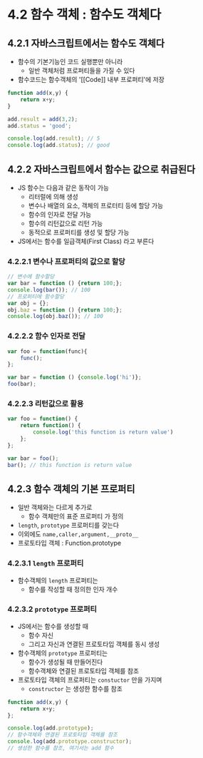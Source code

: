 # 4.2 함수 객체 : 함수도 객체다

## 4.2.1 자바스크립트에서는 함수도 객체다
- 함수의 기본기능인 코드 실행뿐만 아니라
  - 일반 객체처럼 프로퍼티들을 가질 수 있다
- 함수코드는 함수객체의 '[[Code]] 내부 프로퍼티'에 저장

```javascript
function add(x,y) {
    return x+y;
}

add.result = add(3,2);
add.status = 'good';

console.log(add.result); // 5
console.log(add.status); // good
```

## 4.2.2 자바스크립트에서 함수는 값으로 취급된다
- JS 함수는 다음과 같은 동작이 가능
  - 리터럴에 의해 생성
  - 변수나 배열의 요소, 객체의 프로터티 등에 할당 가능
  - 함수의 인자로 전달 가능
  - 함수의 리턴값으로 리턴 가능
  - 동적으로 프로퍼티를 생성 및 할당 가능
- JS에서는 함수를 일급객체(First Class) 라고 부른다

### 4.2.2.1 변수나 프로퍼티의 값으로 할당
```javascript
// 변수에 함수할당
var bar = function () {return 100;};
console.log(bar()); // 100
// 프로퍼티에 함수할당
var obj = {};
obj.baz = function () {return 100;};
console.log(obj.baz()); // 100
```

### 4.2.2.2 함수 인자로 전달
```javascript
var foo = function(func){
    func();
};

var bar = function () {console.log('hi')};
foo(bar);
```

### 4.2.2.3 리턴값으로 활용
```javascript
var foo = function() {
    return function() {
        console.log('this function is return value')
    };
};

var bar = foo();
bar(); // this function is return value
```

## 4.2.3 함수 객체의 기본 프로퍼티
- 일반 객체와는 다르게 추가로
  - 함수 객체만의 표준 프로퍼티 가 정의
- `length`, `prototype` 프로퍼티를 갖는다
- 이외에도 `name,caller,argument,__proto__` 
- 프로토타입 객체 : Function.prototype

### 4.2.3.1 `length` 프로퍼티
- 함수객체의 `length` 프로퍼티는
  - 함수를 작성할 때 정의한 인자 개수

### 4.2.3.2 `prototype` 프로퍼티
- JS에서는 함수를 생성할 때
  - 함수 자신
  - 그리고 자신과 연결된 프로토타입 객체를 동시 생성
- 함수객체의 `prototype` 프로퍼티는 
  - 함수가 생성될 때 만들어진다
  - 함수객체와 연결된 프로토타입 객체를 참조
- 프로토타입 객체의 프로퍼티는 `constuctor` 만을 가지며
  - `constructor` 는 생성한 함수를 참조

```javascript
function add(x,y) {
    return x+y;
};

console.log(add.prototype);
// 함수객체와 연결된 프로토타입 객체를 참조
console.log(add.prototype.constructor);
// 생성한 함수를 참조, 여기서는 add 함수
```
